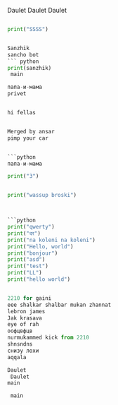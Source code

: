  Daulet
Daulet
 Daulet
```python

print("SSSS")


Sanzhik
sancho bot
``` python
print(sanzhik)
 main

папа-и-мама
privet


hi fellas


Merged by ansar
pimp your car


```python
папа-и-мама

print("3")


print("wassup broski")



```python
print("qwerty")
print("दर")
print("na koleni na koleni")
print("Hello, world")
print("bonjour")
print("asd")
print("test")
print("LL")
print("hello world")


2210 for gaini
eee shalkar shalbar mukan zhannat
lebron james
Jak krasava
eye of rah
оофцвфцв
nurmukammed kick from 2210
shnsndns
снизу лохи
aqqala

Daulet
 Daulet
main

 main
